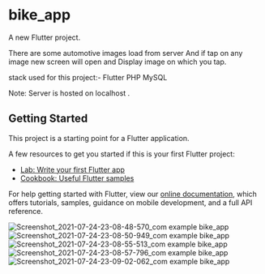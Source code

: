 # bike_app

A new Flutter project.

There are some automotive images load from server 
And if tap on any image new screen will open and 
 Display image on which you tap. 

 stack used for this project:-
Flutter
PHP
MySQL

Note: Server is hosted on localhost . 

## Getting Started

This project is a starting point for a Flutter application.

A few resources to get you started if this is your first Flutter project:

- [Lab: Write your first Flutter app](https://flutter.dev/docs/get-started/codelab)
- [Cookbook: Useful Flutter samples](https://flutter.dev/docs/cookbook)

For help getting started with Flutter, view our
[online documentation](https://flutter.dev/docs), which offers tutorials,
samples, guidance on mobile development, and a full API reference.

![Screenshot_2021-07-24-23-08-48-570_com example bike_app](https://user-images.githubusercontent.com/87909805/126877191-6cdb0873-8ec1-44e8-a815-2e466377c38c.jpg)
![Screenshot_2021-07-24-23-08-50-949_com example bike_app](https://user-images.githubusercontent.com/87909805/126877192-9aaba933-0241-4fcd-9292-fbd768edb8e0.jpg)
![Screenshot_2021-07-24-23-08-55-513_com example bike_app](https://user-images.githubusercontent.com/87909805/126877194-7716efb8-9567-4bb6-9be8-206ff3f55ddf.jpg)
![Screenshot_2021-07-24-23-08-57-796_com example bike_app](https://user-images.githubusercontent.com/87909805/126877196-0bb7aabb-44ac-424a-8b9e-50cf49f15750.jpg)
![Screenshot_2021-07-24-23-09-02-062_com example bike_app](https://user-images.githubusercontent.com/87909805/126877197-b5e7c69e-265d-49e2-80d9-1c6c14a8ded1.jpg)



